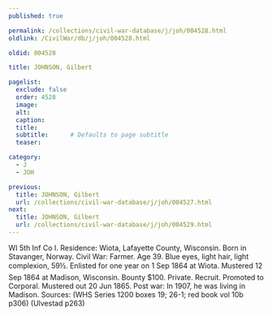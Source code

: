```yaml
---
published: true

permalink: /collections/civil-war-database/j/joh/004528.html
oldlink: /CivilWar/db/j/joh/004528.html

oldid: 004528

title: JOHNSON, Gilbert

pagelist:
  exclude: false
  order: 4528
  image: 
  alt:
  caption:
  title:
  subtitle:      # Defaults to page subtitle
  teaser:

category: 
  - J 
  - JOH

previous:
  title: JOHNSON, Gilbert
  url: /collections/civil-war-database/j/joh/004527.html  
next:
  title: JOHNSON, Gilbert
  url: /collections/civil-war-database/j/joh/004529.html   
---
```

WI 5th Inf Co I. Residence: Wiota, Lafayette County, Wisconsin. Born in Stavanger, Norway. Civil War: Farmer. Age 39. Blue eyes, light hair, light complexion, 5&#146;9&frac12;&#148;. Enlisted for one year on 1 Sep 1864 at Wiota. Mustered 12 Sep 1864 at Madison, Wisconsin. Bounty $100. Private. Recruit. Promoted to Corporal. Mustered out 20 Jun 1865. Post war: In 1907, he was living in Madison. Sources: (WHS Series 1200 boxes 19; 26-1; red book vol 10b p306) (Ulvestad p263)
